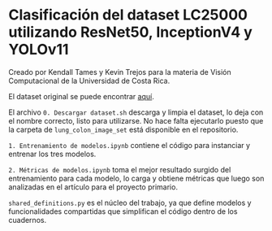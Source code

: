 # Clasificación del dataset LC25000 utilizando ResNet50, InceptionV4 y YOLOv11

Creado por Kendall Tames y Kevin Trejos para la materia de Visión Computacional de la Universidad de Costa Rica.

El dataset original se puede encontrar [aquí](https://www.kaggle.com/datasets/javaidahmadwani/lc25000).

El archivo `0. Descargar dataset.sh` descarga y limpia el dataset, lo deja con el nombre correcto, listo para utilizarse. No hace falta ejecutarlo puesto que la carpeta de `lung_colon_image_set` está disponible en el repositorio.

`1. Entrenamiento de modelos.ipynb` contiene el código para instanciar y entrenar los tres modelos.

`2. Métricas de modelos.ipynb` toma el mejor resultado surgido del entrenamiento para cada modelo, lo carga y obtiene métricas que luego son analizadas en el artículo para el proyecto primario.

`shared_definitions.py` es el núcleo del trabajo, ya que define modelos y funcionalidades compartidas que simplifican el código dentro de los cuadernos.
